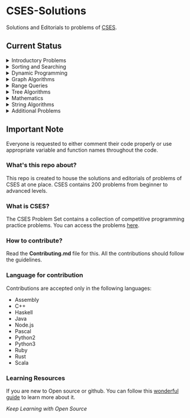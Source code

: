 # CSES-Solutions

Solutions and Editorials to problems of [CSES](https://cses.fi/problemset/).

## Current Status
<details><summary>Introductory Problems</summary>
<p>

 - [x] - [Weird Algorithm](https://cses.fi/problemset/task/1068)
 - [x] - [Missing Number](https://cses.fi/problemset/task/1083)
 - [x] - [Repetitions](https://cses.fi/problemset/task/1069)
 - [x] - [Increasing Array](https://cses.fi/problemset/task/1094)
 - [x] - [Permutations](https://cses.fi/problemset/task/1070)
 - [x] - [Number Spiral](https://cses.fi/problemset/task/1071)
 - [x] - [Two Knights](https://cses.fi/problemset/task/1072)
 - [x] - [Two Sets](https://cses.fi/problemset/task/1092)
 - [x] - [Bit Strings](https://cses.fi/problemset/task/1617)
 - [x] - [Trailing Zeros](https://cses.fi/problemset/task/1618)
 - [x] - [Coin Piles](https://cses.fi/problemset/task/1754)
 - [x] - [Palindrome Reorder](https://cses.fi/problemset/task/1755)
 - [x] - [Creating Strings I](https://cses.fi/problemset/task/1622)
 - [x] - [Apple Division](https://cses.fi/problemset/task/1623)
 - [x] - [Chessboard and Queens](https://cses.fi/problemset/task/1624)
 - [ ] - [Grid Paths](https://cses.fi/problemset/task/1625)

</p>
</details>
<details><summary>Sorting and Searching</summary>
<p>

 - [ ] - [Distinct Numbers](https://cses.fi/problemset/task/1621)
 - [ ] - [Apartments](https://cses.fi/problemset/task/1084)
 - [ ] - [Ferris Wheel](https://cses.fi/problemset/task/1090)
 - [ ] - [Concert Tickets](https://cses.fi/problemset/task/1091)
 - [ ] - [Restaurant Customers](https://cses.fi/problemset/task/1619)
 - [ ] - [Movie Festival](https://cses.fi/problemset/task/1629)
 - [ ] - [Sum of Two Values](https://cses.fi/problemset/task/1640)
 - [ ] - [Maximum Subarray Sum](https://cses.fi/problemset/task/1643)
 - [ ] - [Stick Lengths](https://cses.fi/problemset/task/1074)
 - [ ] - [Playlist](https://cses.fi/problemset/task/1141)
 - [ ] - [Towers](https://cses.fi/problemset/task/1073)
 - [ ] - [Traffic Lights](https://cses.fi/problemset/task/1163)
 - [ ] - [Room Allocation](https://cses.fi/problemset/task/1164)
 - [ ] - [Factory Machines](https://cses.fi/problemset/task/1620)
 - [ ] - [Tasks and Deadlines](https://cses.fi/problemset/task/1630)
 - [ ] - [Reading Books](https://cses.fi/problemset/task/1631)
 - [ ] - [Sum of Three Values](https://cses.fi/problemset/task/1641)
 - [ ] - [Sum of Four Values](https://cses.fi/problemset/task/1642)
 - [ ] - [Nearest Smaller Values](https://cses.fi/problemset/task/1645)
 - [ ] - [Subarray Sums I](https://cses.fi/problemset/task/1660)
 - [ ] - [Subarray Sums II](https://cses.fi/problemset/task/1661)
 - [ ] - [Subarray Divisibility](https://cses.fi/problemset/task/1662)
 - [ ] - [Array Division](https://cses.fi/problemset/task/1085)
 - [ ] - [Sliding Median](https://cses.fi/problemset/task/1076)
 - [ ] - [Sliding Cost](https://cses.fi/problemset/task/1077)
 - [ ] - [Movie Festival II](https://cses.fi/problemset/task/1632)
 - [ ] - [Maximum Subarray Sum II](https://cses.fi/problemset/task/1644)
</p>
</details>
<details><summary>Dynamic Programming</summary>
<p>

 - [ ] - [Dice Combinations](https://cses.fi/problemset/task/1633)
 - [ ] - [Minimizing Coins](https://cses.fi/problemset/task/1634)
 - [ ] - [Coin Combinations I](https://cses.fi/problemset/task/1635)
 - [ ] - [Coin Combinations II](https://cses.fi/problemset/task/1636)
 - [ ] - [Removing Digits](https://cses.fi/problemset/task/1637)
 - [ ] - [Grid Paths](https://cses.fi/problemset/task/1638)
 - [ ] - [Book Shop](https://cses.fi/problemset/task/1158)
 - [ ] - [Array Description](https://cses.fi/problemset/task/1746)
 - [ ] - [Edit Distance](https://cses.fi/problemset/task/1639)
 - [ ] - [Rectangle Cutting](https://cses.fi/problemset/task/1744)
 - [ ] - [Money Sums](https://cses.fi/problemset/task/1745)
 - [ ] - [Removal Game](https://cses.fi/problemset/task/1097)
 - [ ] - [Two Sets II](https://cses.fi/problemset/task/1093)
 - [ ] - [Increasing Subsequence](https://cses.fi/problemset/task/1145)
 - [ ] - [Projects](https://cses.fi/problemset/task/1140)
</p>
</details>
<details><summary>Graph Algorithms</summary>
<p>

 - [ ] - [Counting Rooms](https://cses.fi/problemset/task/1192)
 - [ ] - [Labyrinth](https://cses.fi/problemset/task/1193)
 - [ ] - [Building Roads](https://cses.fi/problemset/task/1666)
 - [ ] - [Message Route](https://cses.fi/problemset/task/1667)
 - [ ] - [Building Teams](https://cses.fi/problemset/task/1668)
 - [ ] - [Round Trip](https://cses.fi/problemset/task/1669)
 - [ ] - [Monsters](https://cses.fi/problemset/task/1194)
 - [ ] - [Shortest Routes I](https://cses.fi/problemset/task/1671)
 - [ ] - [Shortest Routes II](https://cses.fi/problemset/task/1672)
 - [ ] - [High Score](https://cses.fi/problemset/task/1673)
 - [ ] - [Flight Discount](https://cses.fi/problemset/task/1195)
 - [ ] - [Cycle Finding](https://cses.fi/problemset/task/1197)
 - [ ] - [Flight Routes](https://cses.fi/problemset/task/1196)
 - [ ] - [Round Trip II](https://cses.fi/problemset/task/1678)
 - [ ] - [Course Schedule](https://cses.fi/problemset/task/1679)
 - [ ] - [Longest Flight Route](https://cses.fi/problemset/task/1680)
 - [ ] - [Game Routes](https://cses.fi/problemset/task/1681)
 - [ ] - [Investigation](https://cses.fi/problemset/task/1202)
 - [ ] - [Planets Queries I](https://cses.fi/problemset/task/1750)
 - [ ] - [Planets Queries II](https://cses.fi/problemset/task/1160)
 - [ ] - [Planets Cycles](https://cses.fi/problemset/task/1751)
 - [ ] - [Road Reparation](https://cses.fi/problemset/task/1675)
 - [ ] - [Road Construction](https://cses.fi/problemset/task/1676)
 - [ ] - [Flight Routes Check](https://cses.fi/problemset/task/1682)
 - [ ] - [Planets and Kingdoms](https://cses.fi/problemset/task/1683)
 - [ ] - [Giant Pizza](https://cses.fi/problemset/task/1684)
 - [ ] - [Coin Collector](https://cses.fi/problemset/task/1686)
 - [ ] - [Mail Delivery](https://cses.fi/problemset/task/1691)
 - [ ] - [De Bruijn Sequence](https://cses.fi/problemset/task/1692)
 - [ ] - [Teleporters Path](https://cses.fi/problemset/task/1693)
 - [ ] - [Hamiltonian Flights](https://cses.fi/problemset/task/1690)
 - [ ] - [Knight's Tour](https://cses.fi/problemset/task/1689)
 - [ ] - [Download Speed](https://cses.fi/problemset/task/1694)
 - [ ] - [Police Chase](https://cses.fi/problemset/task/1695)
 - [ ] - [School Dance](https://cses.fi/problemset/task/1696)
 - [ ] - [Distinct Routes](https://cses.fi/problemset/task/1711)
</p>
</details>
<details><summary>Range Queries</summary>
<p>

 - [ ] - [Range Sum Queries I](https://cses.fi/problemset/task/1646)
 - [ ] - [Range Minimum Queries I](https://cses.fi/problemset/task/1647)
 - [ ] - [Range Sum Queries II](https://cses.fi/problemset/task/1648)
 - [ ] - [Range Minimum Queries II](https://cses.fi/problemset/task/1649)
 - [ ] - [Range Xor Queries](https://cses.fi/problemset/task/1650)
 - [ ] - [Range Update Queries](https://cses.fi/problemset/task/1651)
 - [ ] - [Forest Queries](https://cses.fi/problemset/task/1652)
 - [ ] - [Hotel Queries](https://cses.fi/problemset/task/1143)
 - [ ] - [List Removals](https://cses.fi/problemset/task/1749)
 - [ ] - [Salary Queries](https://cses.fi/problemset/task/1144)
 - [ ] - [Subarray Sum Queries](https://cses.fi/problemset/task/1190)
 - [ ] - [Distinct Values Queries](https://cses.fi/problemset/task/1734)
 - [ ] - [Forest Queries II](https://cses.fi/problemset/task/1739)
 - [ ] - [Range Updates and Sums](https://cses.fi/problemset/task/1735)
 - [ ] - [Polynomial Queries](https://cses.fi/problemset/task/1736)
 - [ ] - [Range Queries and Copies](https://cses.fi/problemset/task/1737)
</p>
</details>
<details><summary>Tree Algorithms</summary>
<p>

 - [x] - [Subordinates](https://cses.fi/problemset/task/1674)
 - [ ] - [Tree Matching](https://cses.fi/problemset/task/1130)
 - [x] - [Tree Diameter](https://cses.fi/problemset/task/1131)
 - [x] - [Tree Distances I](https://cses.fi/problemset/task/1132)
 - [ ] - [Tree Distances II](https://cses.fi/problemset/task/1133)
 - [x] - [Company Queries I](https://cses.fi/problemset/task/1687)
 - [x] - [Company Queries II](https://cses.fi/problemset/task/1688)
 - [x] - [Distance Queries](https://cses.fi/problemset/task/1135)
 - [ ] - [Counting Paths](https://cses.fi/problemset/task/1136)
 - [x] - [Subtree Queries](https://cses.fi/problemset/task/1137)
 - [x] - [Path Queries](https://cses.fi/problemset/task/1138)
 - [ ] - [Distinct Colors](https://cses.fi/problemset/task/1139)
</p>
</details>
<details><summary>Mathematics</summary>
<p>

 - [ ] - [Exponentiation](https://cses.fi/problemset/task/1095)
 - [ ] - [Exponentiation II](https://cses.fi/problemset/task/1712)
 - [ ] - [Counting Divisors](https://cses.fi/problemset/task/1713)
 - [ ] - [Common Divisors](https://cses.fi/problemset/task/1081)
 - [ ] - [Sum of Divisors](https://cses.fi/problemset/task/1082)
 - [ ] - [Binomial Coefficients](https://cses.fi/problemset/task/1079)
 - [ ] - [Creating Strings II](https://cses.fi/problemset/task/1715)
 - [ ] - [Distributing Apples](https://cses.fi/problemset/task/1716)
 - [ ] - [Christmas Party](https://cses.fi/problemset/task/1717)
 - [ ] - [Fibonacci Numbers](https://cses.fi/problemset/task/1722)
 - [ ] - [Throwing Dice](https://cses.fi/problemset/task/1096)
 - [ ] - [Graph Paths I](https://cses.fi/problemset/task/1723)
 - [ ] - [Graph Paths II](https://cses.fi/problemset/task/1724)
 - [ ] - [Dice Probability](https://cses.fi/problemset/task/1725)
 - [ ] - [Moving Robots](https://cses.fi/problemset/task/1726)
 - [ ] - [Candy Lottery](https://cses.fi/problemset/task/1727)
 - [ ] - [Inversion Probability](https://cses.fi/problemset/task/1728)
 - [ ] - [Stick Game](https://cses.fi/problemset/task/1729)
 - [ ] - [Nim Game I](https://cses.fi/problemset/task/1730)
 - [ ] - [Nim Game II](https://cses.fi/problemset/task/1098)
 - [ ] - [Stair Game](https://cses.fi/problemset/task/1099)
</p>
</details>
<details><summary>String Algorithms</summary>
<p>

 - [ ] - [Word Combinations](https://cses.fi/problemset/task/1731)
 - [ ] - [String Matching](https://cses.fi/problemset/task/1753)
 - [ ] - [Finding Borders](https://cses.fi/problemset/task/1732)
 - [ ] - [Finding Periods](https://cses.fi/problemset/task/1733)
 - [ ] - [Minimal Rotation](https://cses.fi/problemset/task/1110)
 - [ ] - [Longest Palindrome](https://cses.fi/problemset/task/1111)
 - [ ] - [Required Substring](https://cses.fi/problemset/task/1112)
</p>
</details>
<details><summary>Additional Problems</summary>
<p>

 - [ ] - [Shortest Subsequence](https://cses.fi/problemset/task/1087)
 - [ ] - [Counting Bits](https://cses.fi/problemset/task/1146)
 - [ ] - [Swap Game](https://cses.fi/problemset/task/1670)
 - [ ] - [Meet in the Middle](https://cses.fi/problemset/task/1628)
 - [ ] - [Prüfer Code](https://cses.fi/problemset/task/1134)
 - [ ] - [Edge Directions](https://cses.fi/problemset/task/1756)
 - [ ] - [Advertisement](https://cses.fi/problemset/task/1142)
 - [ ] - [Elevator Rides](https://cses.fi/problemset/task/1653)
 - [ ] - [Maximum Xor Subarray](https://cses.fi/problemset/task/1655)
 - [ ] - [Movie Festival Queries](https://cses.fi/problemset/task/1664)
 - [ ] - [Chess Tournament](https://cses.fi/problemset/task/1697)
 - [ ] - [Tree Traversals](https://cses.fi/problemset/task/1702)
 - [ ] - [Network Renovation](https://cses.fi/problemset/task/1704)
 - [ ] - [Graph Girth](https://cses.fi/problemset/task/1707)
 - [ ] - [Intersection Points](https://cses.fi/problemset/task/1740)
 - [ ] - [String Reorder](https://cses.fi/problemset/task/1743)
 - [ ] - [Pyramid Array](https://cses.fi/problemset/task/1747)
 - [ ] - [Increasing Subsequence II](https://cses.fi/problemset/task/1748)
 - [ ] - [String Removals](https://cses.fi/problemset/task/1149)
 - [ ] - [Bit Inversions](https://cses.fi/problemset/task/1188)
 - [ ] - [Writing Numbers](https://cses.fi/problemset/task/1086)
 - [ ] - [String Transform](https://cses.fi/problemset/task/1113)
 - [ ] - [Maximum Building I](https://cses.fi/problemset/task/1147)
 - [ ] - [Sorting Methods](https://cses.fi/problemset/task/1162)
 - [ ] - [Cyclic Array](https://cses.fi/problemset/task/1191)
 - [ ] - [Food Division](https://cses.fi/problemset/task/1189)
 - [ ] - [Bit Problem](https://cses.fi/problemset/task/1654)
 - [ ] - [Swap Round Sorting](https://cses.fi/problemset/task/1698)
 - [ ] - [Tree Isomorphism I](https://cses.fi/problemset/task/1700)
 - [ ] - [Critical Cities](https://cses.fi/problemset/task/1703)
 - [ ] - [School Excursion](https://cses.fi/problemset/task/1706)
 - [ ] - [Coin Grid](https://cses.fi/problemset/task/1709)
 - [ ] - [Robot Path](https://cses.fi/problemset/task/1742)
 - [ ] - [Course Schedule II](https://cses.fi/problemset/task/1757)
 - [ ] - [Empty String](https://cses.fi/problemset/task/1080)
 - [ ] - [Grid Paths](https://cses.fi/problemset/task/1078)
 - [ ] - [Book Shop II](https://cses.fi/problemset/task/1159)
 - [ ] - [Network Breakdown](https://cses.fi/problemset/task/1677)
 - [ ] - [Visiting Cities](https://cses.fi/problemset/task/1203)
 - [ ] - [Number Grid](https://cses.fi/problemset/task/1157)
 - [ ] - [Maximum Building II](https://cses.fi/problemset/task/1148)
 - [ ] - [Stick Divisions](https://cses.fi/problemset/task/1161)
 - [ ] - [Coding Company](https://cses.fi/problemset/task/1665)
 - [ ] - [Flight Route Requests](https://cses.fi/problemset/task/1699)
 - [ ] - [Tree Isomorphism II](https://cses.fi/problemset/task/1701)
 - [ ] - [Forbidden Cities](https://cses.fi/problemset/task/1705)
 - [ ] - [Area of Rectangles](https://cses.fi/problemset/task/1741)
 - [ ] - [Creating Offices](https://cses.fi/problemset/task/1752)
 - [ ] - [Permutations II](https://cses.fi/problemset/task/1075)
 - [ ] - [New Flight Routes](https://cses.fi/problemset/task/1685)
</p>
</details>

## Important Note

Everyone is requested to either comment their code properly or use appropriate variable and function names throughout the code.

### What's this repo about?

This repo is created to house the solutions and editorials of problems of CSES at one place. CSES contains 200 problems from beginner to advanced levels.

### What is CSES?
The CSES Problem Set contains a collection of competitive programming practice problems. You can access the problems [here](https://cses.fi/problemset/).

### How to contribute?

Read the **Contributing.md** file for this. All the contributions should follow the guidelines. 

### Language for contribution

Contributions are accepted only in the following languages:
* Assembly
* C++
* Haskell
* Java
* Node.js
* Pascal
* Python2
* Python3
* Ruby
* Rust
* Scala

### Learning Resources

If you are new to Open source or github. You can follow this [wonderful guide](https://www.digitalocean.com/community/tutorial_series/an-introduction-to-open-source) to learn more about it.

_Keep Learning with Open Source_
